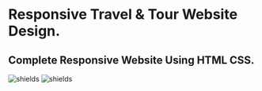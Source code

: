 # Responsive Travel & Tour Website Design.

## Complete Responsive Website Using HTML CSS.

![shields](https://img.shields.io/badge/HTML5-E34F26?style=for-the-badge&logo=html5&logoColor=white)
![shields](https://img.shields.io/badge/CSS-239120?&style=for-the-badge&logo=css3&logoColor=white)
